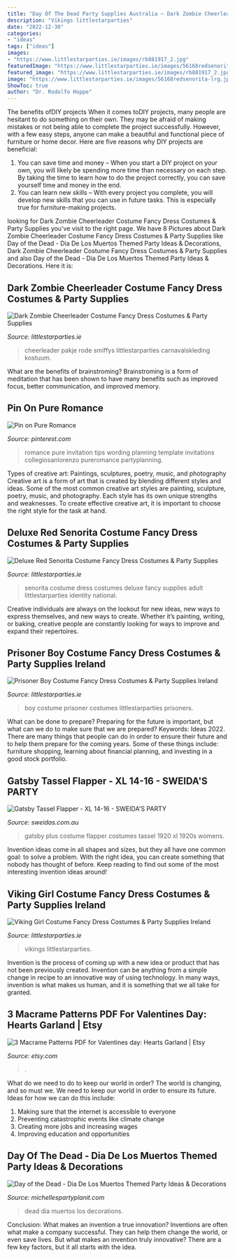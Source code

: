 ```yaml
---
title: "Day Of The Dead Party Supplies Australia ~ Dark Zombie Cheerleader Costume Fancy Dress Costumes &amp; Party Supplies"
description: "Vikings littlestarparties"
date: "2022-12-30"
categories:
- "ideas"
tags: ["ideas"]
images:
- "https://www.littlestarparties.ie/images/rb881917_2.jpg"
featuredImage: "https://www.littlestarparties.ie/images/56168redsenorita-lrg.jpg"
featured_image: "https://www.littlestarparties.ie/images/rb881917_2.jpg"
image: "https://www.littlestarparties.ie/images/56168redsenorita-lrg.jpg"
ShowToc: true
author: "Dr. Rodolfo Hoppe"
---
```



The benefits ofDIY projects
When it comes toDIY projects, many people are hesitant to do something on their own. They may be afraid of making mistakes or not being able to complete the project successfully. However, with a few easy steps, anyone can make a beautiful and functional piece of furniture or home decor. Here are five reasons why DIY projects are beneficial: 
1. You can save time and money – When you start a DIY project on your own, you will likely be spending more time than necessary on each step. By taking the time to learn how to do the project correctly, you can save yourself time and money in the end. 
2. You can learn new skills – With every project you complete, you will develop new skills that you can use in future tasks. This is especially true for furniture-making projects.

	

		
looking for Dark Zombie Cheerleader Costume Fancy Dress Costumes &amp; Party Supplies you've visit to the right page. We have 8 Pictures about Dark Zombie Cheerleader Costume Fancy Dress Costumes &amp; Party Supplies like Day of the Dead - Dia De Los Muertos Themed Party Ideas &amp; Decorations, Dark Zombie Cheerleader Costume Fancy Dress Costumes &amp; Party Supplies and also Day of the Dead - Dia De Los Muertos Themed Party Ideas &amp; Decorations. Here it is:
		
    
## Dark Zombie Cheerleader Costume Fancy Dress Costumes &amp; Party Supplies

<img loading=lazy src="https://www.littlestarparties.ie/images/sy51079.jpg" onerror="this.onerror=null;this.src='https://tse4.mm.bing.net/th?id=OIP.oSeX1sl_4NjzkywatVGjgQHaJ4&amp;pid=15.1';" alt="Dark Zombie Cheerleader Costume Fancy Dress Costumes &amp; Party Supplies">

_Source: littlestarparties.ie_

>cheerleader pakje rode smiffys littlestarparties carnavalskleding kostuum. 

	

What are the benefits of brainstroming?
Brainstroming is a form of meditation that has been shown to have many benefits such as improved focus, better communication, and improved memory.

    
## Pin On Pure Romance

<img loading=lazy src="https://i.pinimg.com/736x/fd/23/53/fd2353eea8658472f14ea10248cc9c2d--pure-romance-party-planning.jpg" onerror="this.onerror=null;this.src='https://tse1.mm.bing.net/th?id=OIP.BCVr7VMr9iYYR--fpiXEQgHaJS&amp;pid=15.1';" alt="Pin on Pure Romance">

_Source: pinterest.com_

>romance pure invitation tips wording planning template invitations collegiosanlorenzo pureromance partyplanning. 

	

Types of creative art: Paintings, sculptures, poetry, music, and photography
Creative art is a form of art that is created by blending different styles and ideas. Some of the most common creative art styles are painting, sculpture, poetry, music, and photography. Each style has its own unique strengths and weaknesses. To create effective creative art, it is important to choose the right style for the task at hand.

    
## Deluxe Red Senorita Costume Fancy Dress Costumes &amp; Party Supplies

<img loading=lazy src="https://www.littlestarparties.ie/images/56168redsenorita-lrg.jpg" onerror="this.onerror=null;this.src='https://tse3.mm.bing.net/th?id=OIP.aeMLwFVxXn9fawJxzgo5JQHaRG&amp;pid=15.1';" alt="Deluxe Red Senorita Costume Fancy Dress Costumes &amp; Party Supplies">

_Source: littlestarparties.ie_

>senorita costume dress costumes deluxe fancy supplies adult littlestarparties identity national. 

	

Creative individuals are always on the lookout for new ideas, new ways to express themselves, and new ways to create. Whether it’s painting, writing, or baking, creative people are constantly looking for ways to improve and expand their repertoires.

    
## Prisoner Boy Costume Fancy Dress Costumes &amp; Party Supplies Ireland

<img loading=lazy src="https://www.littlestarparties.ie/images/rb881917_2.jpg" onerror="this.onerror=null;this.src='https://tse4.mm.bing.net/th?id=OIP.TC5TvuzNMJQYVZ27JN_mNQHaL2&amp;pid=15.1';" alt="Prisoner Boy Costume Fancy Dress Costumes &amp; Party Supplies Ireland">

_Source: littlestarparties.ie_

>boy costume prisoner costumes littlestarparties prisoners. 

	

What can be done to prepare?
Preparing for the future is important, but what can we do to make sure that we are prepared? Keywords: Ideas 2022. There are many things that people can do in order to ensure their future and to help them prepare for the coming years. Some of these things include: furniture shopping, learning about financial planning, and investing in a good stock portfolio.

    
## Gatsby Tassel Flapper - XL 14-16 - SWEIDA&#039;S PARTY

<img loading=lazy src="https://www.sweidas.com.au/assets/full/CO15006XL.png?20200707031120" onerror="this.onerror=null;this.src='https://tse3.mm.bing.net/th?id=OIP.hBmoiN1gSnS-NZBWgdWZiwHaN-&amp;pid=15.1';" alt="Gatsby Tassel Flapper - XL 14-16 - SWEIDA&#039;S PARTY">

_Source: sweidas.com.au_

>gatsby plus costume flapper costumes tassel 1920 xl 1920s womens. 

	

Invention ideas come in all shapes and sizes, but they all have one common goal: to solve a problem. With the right idea, you can create something that nobody has thought of before. Keep reading to find out some of the most interesting invention ideas around!

    
## Viking Girl Costume Fancy Dress Costumes &amp; Party Supplies Ireland

<img loading=lazy src="http://www.littlestarparties.ie/images/rb641201.jpg" onerror="this.onerror=null;this.src='https://tse1.mm.bing.net/th?id=OIP.hjoQyX2kaLqDAgt90gbqRQHaL2&amp;pid=15.1';" alt="Viking Girl Costume Fancy Dress Costumes &amp; Party Supplies Ireland">

_Source: littlestarparties.ie_

>vikings littlestarparties. 

	

Invention is the process of coming up with a new idea or product that has not been previously created. Invention can be anything from a simple change in recipe to an innovative way of using technology. In many ways, invention is what makes us human, and it is something that we all take for granted.

    
## 3 Macrame Patterns PDF For Valentines Day: Hearts Garland | Etsy

<img loading=lazy src="https://i.etsystatic.com/22130399/r/il/f0a0d9/2749821406/il_1140xN.2749821406_e8rd.jpg" onerror="this.onerror=null;this.src='https://tse4.mm.bing.net/th?id=OIP.J1XUDtMlvt8yN3EgfrV0NgHaLH&amp;pid=15.1';" alt="3 Macrame Patterns PDF for Valentines day: Hearts Garland | Etsy">

_Source: etsy.com_

>. 

	

What do we need to do to keep our world in order?
The world is changing, and so must we. We need to keep our world in order to ensure its future. Ideas for how we can do this include: 
1. Making sure that the internet is accessible to everyone 
2. Preventing catastrophic events like climate change 
3. Creating more jobs and increasing wages 
4. Improving education and opportunities 

    
## Day Of The Dead - Dia De Los Muertos Themed Party Ideas &amp; Decorations

<img loading=lazy src="https://i2.wp.com/michellespartyplanit.com/wp-content/uploads/2015/11/DOTD-Party-20.jpg?resize=600%2C900" onerror="this.onerror=null;this.src='https://tse3.mm.bing.net/th?id=OIP.IiWK3XQcDcYsfgVTwM1aewHaLH&amp;pid=15.1';" alt="Day of the Dead - Dia De Los Muertos Themed Party Ideas &amp; Decorations">

_Source: michellespartyplanit.com_

>dead dia muertos los decorations. 

	

Conclusion: What makes an invention a true innovation?
Inventions are often what make a company successful. They can help them change the world, or even save lives. But what makes an invention truly innovative? There are a few key factors, but it all starts with the idea.

